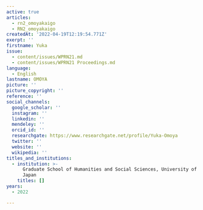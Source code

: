 ```yaml
---
active: true
articles:
  - rn2_omoyakaigo
  - RN2_omoyakaigo
createdAt: '2022-04-19T12:19:54.771Z'
exerpt: ''
firstname: Yuka
issue:
  - content/issues/WPRN21.md
  - content/issues/WPRN21 Proceedings.md
language:
  - English
lastname: OMOYA
picture: ''
picture_copyright: ''
reference: ''
social_channels:
  google_scholar: ''
  instagram: ''
  linkedin: ''
  mendeley: ''
  orcid_id: ''
  researchgate: https://www.researchgate.net/profile/Yuka-Omoya
  twitter: ''
  website: ''
  wikipedia: ''
titles_and_institutions:
  - institution: >-
      Graduate School of Humanities and Social Sciences, University of Tsukuba,
      Japan
    titles: []
years:
  - 2022

---
```

